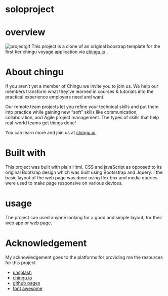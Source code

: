 # soloproject
# overview

![projectgif](/images/Conquer%20-%20Googl-1657638902724.gif)
This project is a clone of an original boostrap template for the first tier chingu voyage application via [chingu.io]( http://chingu.io) .
# About chingu 
 If you aren’t yet a member of Chingu we invite you to join us. We help our members transform what they’ve learned in courses & tutorials into the practical experience employers need and want.

Our remote team projects let you refine your technical skills and put them into practice while gaining new “soft” skills like communication, collaboration, and Agile project management. The types of skills that help real-world teams get things done!

You can learn more and join us at [chingu.io]( http://chingu.io).
# Built with
This project was built with plain Html, CSS and javaScript as opposed to its original Bootsrap design which was built using Bootsstrap and Jquery.
 !
 the basic layout of the web page was done using flex box and media queries were used to make page responsive on various devices.
 # usage 
 The project can used anyone looking for a good and simple layout, for their web app or web page.
# Acknowledgement
 My acknowledgement goes to the platforms for providing me the resources for this project
 * [unsplash](http://unsplash.com)
 * [chingu.io]( http://chingu.io)
 * [github pages](http://pages.github.com)
 * [font awesome](http://fontawesome.com)


